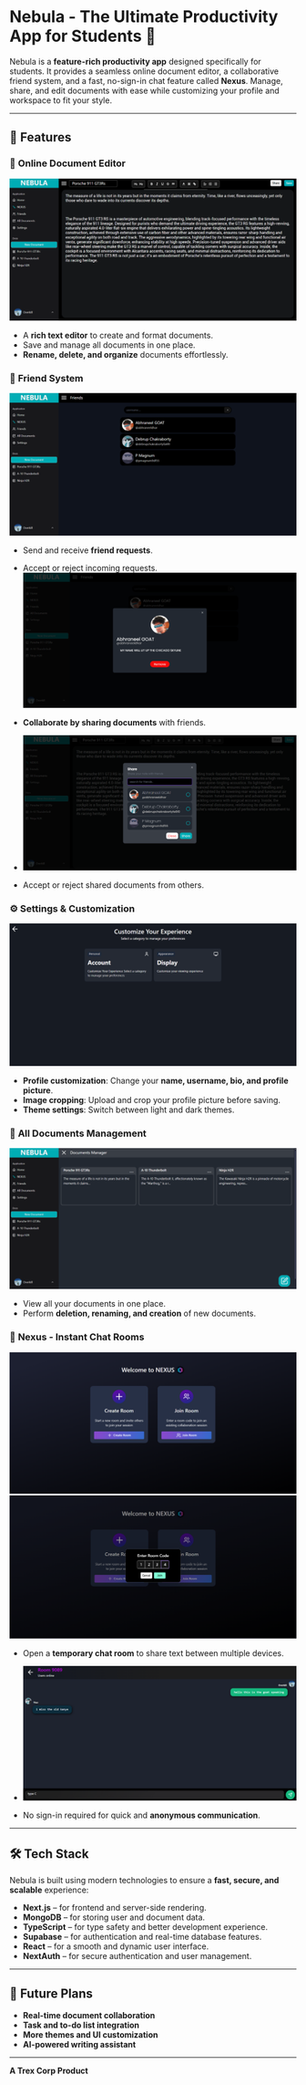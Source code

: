 # Nebula - The Ultimate Productivity App for Students 🚀

Nebula is a **feature-rich productivity app** designed specifically for students. It provides a seamless online document editor, a collaborative friend system, and a fast, no-sign-in chat feature called **Nexus**. Manage, share, and edit documents with ease while customizing your profile and workspace to fit your style.

---

## 🌟 Features

### 📄 **Online Document Editor**
![Editor](assets/editor.png)
- A **rich text editor** to create and format documents.
- Save and manage all documents in one place.
- **Rename, delete, and organize** documents effortlessly.

### 🤝 **Friend System**
![Editor](assets/friends.png)
- Send and receive **friend requests**.
- Accept or reject incoming requests.
  ![Editor](assets/addFriend.png)

- **Collaborate by sharing documents** with friends.
- ![Editor](assets/share.png)

- Accept or reject shared documents from others.

### ⚙️ **Settings & Customization**
![Editor](assets/settings.png)

- **Profile customization**: Change your **name, username, bio, and profile picture**.
- **Image cropping**: Upload and crop your profile picture before saving.
- **Theme settings**: Switch between light and dark themes.

### 📂 **All Documents Management**
![Editor](assets/alldocs.png)

- View all your documents in one place.
- Perform **deletion, renaming, and creation** of new documents.

### 💬 **Nexus - Instant Chat Rooms**
![Editor](assets/nexus.png)
![Editor](assets/joinroom.png)

- Open a **temporary chat room** to share text between multiple devices.
- ![Editor](assets/chatroom.png)

- No sign-in required for quick and **anonymous communication**.

---

## 🛠️ Tech Stack

Nebula is built using modern technologies to ensure a **fast, secure, and scalable** experience:

- **Next.js** – for frontend and server-side rendering.
- **MongoDB** – for storing user and document data.
- **TypeScript** – for type safety and better development experience.
- **Supabase** – for authentication and real-time database features.
- **React** – for a smooth and dynamic user interface.
- **NextAuth** – for secure authentication and user management.

---


## 📌 Future Plans
- **Real-time document collaboration**
- **Task and to-do list integration**
- **More themes and UI customization**
- **AI-powered writing assistant**

---


**A Trex Corp Product**

